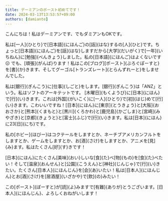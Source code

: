 ```yaml
---
title: デーミアンのポースト初めてです！
date: 2024-03-13T13:53:57+09:00
authors: [damiante]
---
```

こんにちは！私はデーミアンです、でもダミアンもOKです。

私は[一人]{ひとり}で[日本語]{にほんご}の[話]{はな}するの[人]{ひと}です。ちょっと[日本語]{にほんご}を[話]{はな}しますだから[大学]{だいがく}で[一年]{いちねん}に[勉強]{べんきょう}しました。私の[日本語]{にほんご}はよくないです😖 でも、[頑張]{がんば}ります！私はこの[ブログ][ポースト]{ぶろぐぽーすと}を[書]{か}きます、そしてグーゴル[トランズレート]{とらんずれーと}をしませんでした。

私は[銀行]{ぎんこう}に[仕事]{しごと}をします。[銀行]{ぎんこう}は「ANZ」という。私はソフトのアーキテットです。
[木曜日]{もくようび}に[日本]{にほん}で[行]{い}きます。これは[外国]{がいこく}に[一人]{ひとり}で[初]{はじ}めて[行]{い}きます。こわいいですね！[日本]{にほん}に[東京]{とうきょう}と[大阪]{おおさか}と[熊本]{くまもと}と[黒川]{くろかわ}と[鹿児島]{かごしま}と[宮崎]{みやざき}と[京都]{きょうと}と[富士]{ふじ}で[行]{い}きます。私は[日本]{にほん}に23[日]{にち}です。

私の[ホビー]{ほびー}はコクテールをしますとか、ネーチブアメリカンフルトをしますとか、ゲームをしますとか、お[酒]{さけ}をしますとか、アニメを[見]{み}ます。私はたくさん[好]{す}きです！

[日本]{にほん}にたくさん[美味]{おい}しいな[食]{た}べ[物]{もの}を[食]{た}べたい！そして[温泉]{おんせん}と[公園]{こうえん}と[神社]{じんじゃ}で[行]{い}きたい。たくさん[日本人]{にほんじん}を[会]{あ}いたい！私は[日本人]{にほんじん}とお[酒]{さけ}を[居酒屋]{いざかや}で[飲]{の}みたい！

この[ポースト]{ぽーすと}が[読]{よ}みますで[有難]{ありが}とうございます。[日本人]{にほんじん}、よろしくおねがいします！